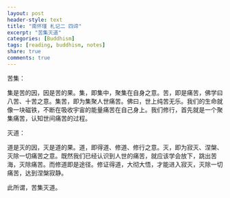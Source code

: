 ```yaml
---
layout: post
header-style: text
title: "南怀瑾 札记二 四谛"
excerpt: "苦集灭道"
categories: [Buddhism]
tags: [reading, buddhism, notes]
share: true
comments: true
---
```


苦集：

集是苦的因，因是苦的果。集，即集中，聚集在自身之意。苦，即是痛苦，佛学曰八苦、十苦之意。集苦，即为集聚人世痛苦。佛曰，世上纯苦无乐。我们的生命就像一块磁铁，不断在吸收宇宙的能量痛苦在自己身上。我们修行，首先就是一个聚集痛苦，认知世间痛苦的过程。

灭道：

道是灭的因，灭是道的果。道，即得道、修道、修行之意。灭，即为寂灭、涅槃、灭除一切痛苦之意。既然我们已经认识到人世的痛苦，就应该学会放下，跳出苦海，灭除痛苦。而修道即是途径。修证得道，大彻大悟，才能进入寂灭，灭除一切痛苦，达到涅槃寂静。

此所谓，苦集灭道。